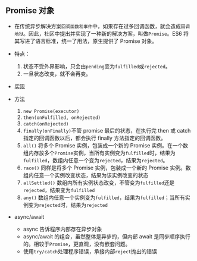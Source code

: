 ## Promise 对象

- 在传统异步解决方案`回调函数和事件`中，如果存在过多回调函数，就会造成`回调地狱`。因此，社区中提出并实现了一种新的解决方案，叫做`Promise`。ES6 将其写进了语言标准，统一了用法，原生提供了 Promise 对象。
- 特点：

  1. 状态不受外界影响，只会由`pending`变为`fulfilled`或`rejected`。
  2. 一旦状态改变，就不会再变。

- [实现](../../simple-promise/README.md)

- 方法
  1. `new Promise(executor)`
  2. `then(onFulfilled, onRejected)`
  3. `catch(onRejected)`
  4. `finally(onFinally)`不管 promise 最后的状态，在执行完 then 或 catch 指定的回调函数以后，都会执行 finally 方法指定的回调函数。
  5. `all()` 将多个 Promise 实例，包装成一个新的 Promise 实例。在一个数组内存放多个`Promise`实例，当所有实例变为`fulfilled`时，结果为`fulfilled`，数组内任意一个变为`rejected`，结果为`rejected`。
  6. `race()` 同样是将多个 Promise 实例，包装成一个新的 Promise 实例。数组内任意一个实例改变状态，结果为该实例改变的状态
  7. `allSettled()` 数组内所有实例状态改变，不管变为`fulfilled`还是`rejected`，结果变为`fulfilled`
  8. `any()` 数组内任意一个实例变为`fulfilled`，结果为`fulfilled`；当所有实例变为`rejected`时，结果为`rejected`
- async/await
  - async 告诉程序内部存在异步对象
  - async/await 的组合，虽然整体是异步的，但内部 await 是同步顺序执行的。相较于`Promise`，更直观，没有嵌套问题。
  - 使用`try/catch`处理程序错误，承接内部`reject`抛出的错误
